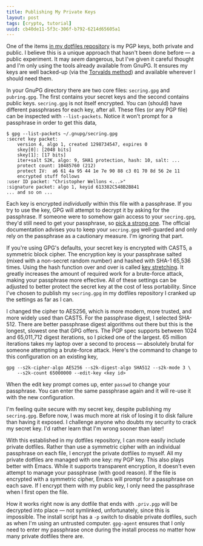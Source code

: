 ```yaml
---
title: Publishing My Private Keys
layout: post
tags: [crypto, tutorial]
uuid: cb40de11-5f3c-306f-b792-6214d65605a1
---
```


One of the items [in my dotfiles repository](/blog/2012/06/23/) is my
PGP keys, both private and public. I believe this is a unique approach
that hasn't been done before — a public experiment. It may *seem*
dangerous, but I've given it careful thought and I'm only using the
tools already available from GnuPG. It ensures my keys are well
backed-up (via the
[Torvalds method](http://markmail.org/message/bupvay4lmlxkbphr)) and
available wherever I should need them.

In your GnuPG directory there are two core files: `secring.gpg` and
`pubring.gpg`. The first contains your secret keys and the second
contains public keys. `secring.gpg` is not itself encrypted. You can
(should) have different passphrases for each key, after all. These
files (or any PGP file) can be inspected with `--list-packets`. Notice
it won't prompt for a passphrase in order to get this data,

    $ gpg --list-packets ~/.gnupg/secring.gpg
    :secret key packet:
        version 4, algo 1, created 1298734547, expires 0
        skey[0]: [2048 bits]
        skey[1]: [17 bits]
        iter+salt S2K, algo: 9, SHA1 protection, hash: 10, salt: ...
        protect count: 10485760 (212)
        protect IV:  a6 61 4a 95 44 1e 7e 90 88 c3 01 70 8d 56 2e 11
        encrypted stuff follows
    :user ID packet: "Christopher Wellons <...>"
    :signature packet: algo 1, keyid 613382C548B2B841
    ... and so on ...

Each key is encrypted *individually* within this file with a
passphrase. If you try to use the key, GPG will attempt to decrypt it
by asking for the passphrase. If someone were to somehow gain access
to your `secring.gpg`, they'd still need to get your passphrase, so
[pick a strong one](/blog/2009/02/07/). The official documentation
advises you to keep your `secring.gpg` well-guarded and only rely on
the passphrase as a cautionary measure. I'm ignoring that part.

If you're using GPG's defaults, your secret key is encrypted with
CAST5, a symmetric block cipher. The encryption key is your passphrase
salted (mixed with a non-secret random number) and hashed with SHA-1
65,536 times. Using the hash function over and over is called
[key stretching](http://en.wikipedia.org/wiki/Key_stretching). It
greatly increases the amount of required work for a brute-force
attack, making your passphrase more effective. All of these settings
can be adjusted to better protect the secret key at the cost of less
portability. Since I've chosen to publish my `secring.gpg` in my
dotfiles repository I cranked up the settings as far as I can.

I changed the cipher to AES256, which is more modern, more trusted,
and more widely used than CAST5. For the passphrase digest, I selected
SHA-512. There are better passphrase digest algorithms out there but
this is the longest, slowest one that GPG offers. The PGP spec
supports between 1024 and 65,011,712 digest iterations, so I picked
one of the largest. 65 million iterations takes my laptop over a
second to process — absolutely brutal for someone attempting a
brute-force attack. Here's the command to change to this configuration
on an existing key,

    gpg --s2k-cipher-algo AES256 --s2k-digest-algo SHA512 --s2k-mode 3 \
        --s2k-count 65000000 --edit-key <key id>

When the edit key prompt comes up, enter `passwd` to change your
passphrase. You can enter the same passphrase again and it will re-use
it with the new configuration.

I'm feeling quite secure with my secret key, despite publishing my
`secring.gpg`. Before now, I was much more at risk of losing it to
disk failure than having it exposed. I challenge anyone who doubts my
security to crack my secret key. I'd rather learn that I'm wrong
sooner than later!

With this established in my dotfiles repository, I can more easily
include private dotfiles. Rather than use a symmetric cipher with an
individual passphrase on each file, I encrypt the private dotfiles
*to* myself. All my private dotfiles are managed with one key: my PGP
key. This also plays better with Emacs. While it supports transparent
encryption, it doesn't even attempt to manage your passphrase (with
good reason). If the file is encrypted with a symmetric cipher, Emacs
will prompt for a passphrase on each save. If I encrypt them with my
public key, I only need the passphrase when I first open the file.

How it works right now is any dotfile that ends with `.priv.pgp` will
be decrypted into place — not symlinked, unfortunately, since this is
impossible. The install script has a `-p` switch to disable private
dotfiles, such as when I'm using an untrusted computer. `gpg-agent`
ensures that I only need to enter my passphrase once during the
install process no matter how many private dotfiles there are.
